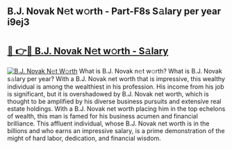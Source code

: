 ## B.J. Novak N𝚎t w𝚘rth - Part-F8s S𝚊lary per year i9ej3

# <h2><a href="http://gc2lej.nevu.top/?p=B.J.+Novak">🔗 👉🔴 B.J. Novak N𝚎t w𝚘rth - S𝚊lary</a></h2>

[![B.J. Novak N𝚎t W𝚘rth](https://i.imgur.com/Oavwk0R.jpeg)](http://gc2lej.nevu.top/?p=B.J.+Novak)
What is B.J. Novak n𝚎t w𝚘rth? What is B.J. Novak s𝚊lary per year?
With a B.J. Novak net worth that is impressive, this wealthy individual is among the wealthiest in his profession. His income from his job is significant, but it is overshadowed by B.J. Novak net worth, which is thought to be amplified by his diverse business pursuits and extensive real estate holdings. With a B.J. Novak net worth placing him in the top echelons of wealth, this man is famed for his business acumen and financial brilliance. This affluent individual, whose B.J. Novak net worth is in the billions and who earns an impressive salary, is a prime demonstration of the might of hard labor, dedication, and financial wisdom.
